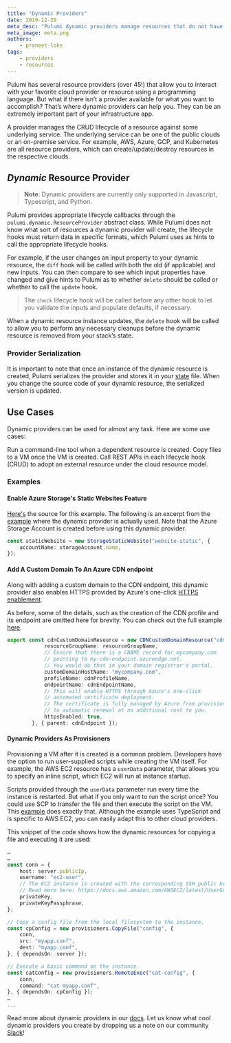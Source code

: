 ```yaml
---
title: "Dynamic Providers"
date: 2019-12-20
meta_desc: "Pulumi dynamic providers manage resources that do not have prebuilt providers such as AWS, Azure, and GCP"
meta_image: meta.png
authors:
    - praneet-loke
tags:
    - providers
    - resources
---
```


Pulumi has several resource providers (over 45!) that allow you to interact with your favorite cloud provider or resource using a programming language. But what if there isn’t a provider available for what you want to accomplish? That’s where dynamic providers can help you. They can be an extremely important part of your infrastructure app.

<!--more-->

A provider manages the CRUD lifecycle of a resource against some underlying service. The underlying service can be one of the public clouds or an on-premise service. For example, AWS, Azure, GCP, and Kubernetes are all resource providers, which can create/update/destroy resources in the respective clouds.

## _Dynamic_ Resource Provider

> **Note**: Dynamic providers are currently only supported in Javascript, Typescript, and Python.

Pulumi provides appropriate lifecycle callbacks through the `pulumi.dynamic.ResourceProvider` abstract class. While Pulumi does not know what sort of resources a dynamic provider will create, the lifecycle hooks must return data in specific formats, which Pulumi uses as hints to call the appropriate lifecycle hooks.

For example, if the user changes an input property to your dynamic resource, the `diff` hook will be called with both the old (if applicable) and new inputs. You can then compare to see which input properties have changed and give hints to Pulumi as to whether `delete` should be called or whether to call the `update` hook.

> The `check` lifecycle hook will be called before any other hook to let you validate the inputs and populate defaults, if necessary.

When a dynamic resource instance updates, the `delete` hook will be called to allow you to perform any necessary cleanups before the dynamic resource is removed from your stack’s state.

### Provider Serialization

It is important to note that once an instance of the dynamic resource is created, Pulumi serializes the provider and stores it in your [state](https://www.pulumi.com/docs/intro/concepts/state/#state) file. When you change the source code of your dynamic resource, the serialized version is updated.

## Use Cases

Dynamic providers can be used for almost any task. Here are some use cases:

Run a command-line tool when a dependent resource is created.
Copy files to a VM once the VM is created.
Call REST APIs in each lifecycle hook (CRUD) to adopt an external resource under the cloud resource model.

### Examples

#### Enable Azure Storage's Static Websites Feature

[Here's](https://github.com/pulumi/examples/blob/master/azure-ts-static-website/staticWebsite.ts) the source for this example. The following is an excerpt from the [example](https://github.com/pulumi/examples/blob/master/azure-ts-static-website/index.ts) where the dynamic provider is actually used. Note that the Azure Storage Account is created before using this dynamic provider.

```ts
const staticWebsite = new StorageStaticWebsite("website-static", {
	accountName: storageAccount.name,
});
```

#### Add A Custom Domain To An Azure CDN endpoint

Along with adding a custom domain to the CDN endpoint, this dynamic provider also enables HTTPS provided by Azure's one-click [HTTPS enablement](https://docs.microsoft.com/en-us/azure/cdn/cdn-custom-ssl?tabs=option-1-default-enable-https-with-a-cdn-managed-certificate).

As before, some of the details, such as the creation of the CDN profile and its endpoint are omitted here for brevity. You can check out the full example [here](https://github.com/pulumi/examples/tree/master/azure-ts-dynamicresource).

```ts
export const cdnCustomDomainResource = new CDNCustomDomainResource("cdnCustomDomain", {
        	resourceGroupName: resourceGroupName,
        	// Ensure that there is a CNAME record for mycompany.com
        	// pointing to my-cdn-endpoint.azureedge.net.
        	// You would do that in your domain registrar's portal.
        	customDomainHostName: "mycompany.com",
        	profileName: cdnProfileName,
        	endpointName: cdnEndpointName,
        	// This will enable HTTPS through Azure's one-click
        	// automated certificate deployment.
        	// The certificate is fully managed by Azure from provisioning
        	// to automatic renewal at no additional cost to you.
        	httpsEnabled: true,
    	}, { parent: cdnEndpoint });
```

#### Dynamic Providers As Provisioners

Provisioning a VM after it is created is a common problem. Developers have the option to run user-supplied scripts while creating the VM itself. For example, the AWS EC2 resource has a `userData` parameter, that allows you to specify an inline script, which EC2 will run at instance startup.

Scripts provided through the `userData` parameter run every time the instance is restarted. But what if you only want to run the script once? You could use SCP to transfer the file and then execute the script on the VM. This [example](https://github.com/pulumi/examples/tree/master/aws-ts-ec2-provisioners) does exactly that. Although the example uses TypeScript and is specific to AWS EC2, you can easily adapt this to other cloud providers.

This snippet of the code shows how the dynamic resources for copying a file and executing it are used:

```ts
…
…
const conn = {
	host: server.publicIp,
	username: "ec2-user",
	// The EC2 instance is created with the corresponding SSH public key.
	// Read more here: https://docs.aws.amazon.com/AWSEC2/latest/UserGuide/ec2-key-pairs.html.
	privateKey,
	privateKeyPassphrase,
};

// Copy a config file from the local filesystem to the instance.
const cpConfig = new provisioners.CopyFile("config", {
	conn,
	src: "myapp.conf",
	dest: "myapp.conf",
}, { dependsOn: server });

// Execute a basic command on the instance.
const catConfig = new provisioners.RemoteExec("cat-config", {
	conn,
	command: "cat myapp.conf",
}, { dependsOn: cpConfig });
…
...
```

Read more about dynamic providers in our [docs](https://www.pulumi.com/docs/intro/concepts/programming-model/#dynamicproviders). Let us know what cool dynamic providers you create by dropping us a note on our community [Slack](https://slack.pulumi.com/)!
